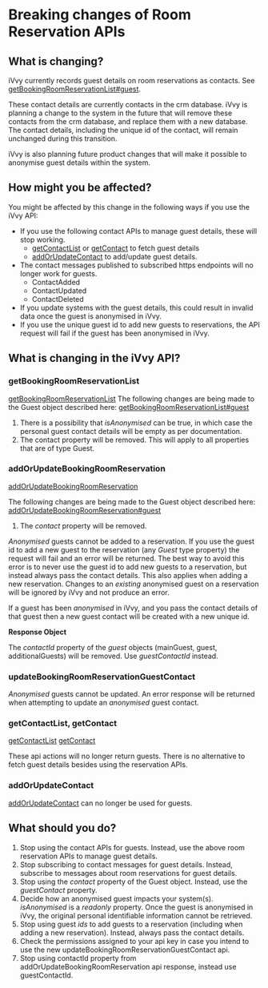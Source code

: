 # Breaking changes of Room Reservation APIs

## What is changing?

iVvy currently records guest details on room reservations as contacts. See [getBookingRoomReservationList#guest](https://developer.ivvy.com/venues/accommodation/get-booking-room-reservation-list#guest).

These contact details are currently contacts in the crm database. iVvy is planning a change to the system in the future that will remove these contacts from the crm database, and replace them with a new database. The contact details, including the unique id of the contact, will remain unchanged during this transition.

iVvy is also planning future product changes that will make it possible to anonymise guest details within the system.

## How might you be affected?

You might be affected by this change in the following ways if you use the iVvy API:
-   If you use the following contact APIs to manage guest details, these will stop working.
	-   [getContactList](https://developer.ivvy.com/contact/get-contact-list) or [getContact](https://developer.ivvy.com/contact/get-contact) to fetch guest details
	-   [addOrUpdateContact](https://developer.ivvy.com/contact/add-or-update-contact) to add/update guest details.
-   The contact messages published to subscribed https endpoints will no longer work for guests.
	-   ContactAdded
	-   ContactUpdated
	-   ContactDeleted
-   If you update systems with the guest details, this could result in invalid data once the guest is anonymised in iVvy.
-   If you use the unique guest id to add new guests to reservations, the API request will fail if the guest has been anonymised in iVvy.


## What is changing in the iVvy API?

### getBookingRoomReservationList

[getBookingRoomReservationList](https://developer.ivvy.com/venues/accommodation/get-booking-room-reservation-list)
The following changes are being made to the Guest object described here: [getBookingRoomReservationList#guest](https://developer.ivvy.com/venues/accommodation/get-booking-room-reservation-list#guest)
1.  There is a possibility that *isAnonymised* can be true, in which case the personal guest contact details will be empty as per documentation.
2.  The contact property will be removed.
This will apply to all properties that are of type Guest.


### addOrUpdateBookingRoomReservation

[addOrUpdateBookingRoomReservation](https://developer.ivvy.com/venues/accommodation/add-or-update-booking-room-reservation)

The following changes are being made to the Guest object described here: [addOrUpdateBookingRoomReservation#guest](https://developer.ivvy.com/venues/accommodation/add-or-update-booking-room-reservation#guest)
1.  The *contact* property will be removed.

*Anonymised* guests cannot be added to a reservation. If you use the guest id to add a new guest to the reservation (any *Guest* type property) the request will fail and an error will be returned. The best way to avoid this error is to never use the guest id to add new guests to a reservation, but instead always pass the contact details. This also applies when adding a new reservation. Changes to an *existing* anonymised guest on a reservation will be ignored by iVvy and not produce an error.

If a guest has been *anonymised* in iVvy, and you pass the contact details of that guest then a new guest contact will be created with a new unique id.

**Response Object**

The *contactId* property of the *guest* objects (mainGuest, guest, additionalGuests) will be removed. Use *guestContactId* instead.

### updateBookingRoomReservationGuestContact

*Anonymised* guests cannot be updated. An error response will be returned when attempting to update an *anonymised* guest contact.

### getContactList, getContact

[getContactList](https://developer.ivvy.com/contact/get-contact-list)
[getContact](https://developer.ivvy.com/contact/get-contact)

These api actions will no longer return guests. There is no alternative to fetch guest details besides using the reservation APIs.

### addOrUpdateContact
[addOrUpdateContact](https://developer.ivvy.com/contact/add-or-update-contact) can no longer be used for guests.

## What should you do?
1.  Stop using the contact APIs for guests. Instead, use the above room reservation APIs to manage guest details.
2.  Stop subscribing to contact messages for guest details. Instead, subscribe to messages about room reservations for guest details.
3.  Stop using the *contact* property of the Guest object. Instead, use the *guestContact* property.
4.  Decide how an anonymised guest impacts your system(s). *isAnonymised* is a *readonly* property. Once the guest is anonymised in iVvy, the original personal identifiable information cannot be retrieved.
5.  Stop using guest *ids* to add guests to a reservation (including when adding a new reservation). Instead, always pass the contact details.
6.  Check the permissions assigned to your api key in case you intend to use the new updateBookingRoomReservationGuestContact api.
7.  Stop using contactId property from addOrUpdateBookingRoomReservation api response, instead use guestContactId.
